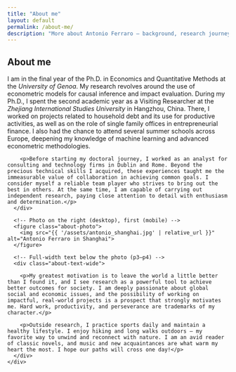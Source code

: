 ```yaml
---
title: "About me"
layout: default
permalink: /about-me/
description: "More about Antonio Ferraro — background, research journey, and motivation."
---
```

<section id="about-full">
  <h2>About me</h2>
  <div class="card">
    <div class="about-grid">
      <!-- Left text beside the photo (p1–p2) -->
      <div class="about-text">
        <p>I am in the final year of the Ph.D. in Economics and Quantitative Methods at the <em>University of Genoa</em>. My research revolves around the use of econometric models for causal inference and impact evaluation. During my Ph.D., I spent the second academic year as a Visiting Researcher at the <em>Zhejiang International Studies University</em> in Hangzhou, China. There, I worked on projects related to household debt and its use for productive activities, as well as on the role of single family offices in entrepreneurial finance. I also had the chance to attend several summer schools across Europe, deepening my knowledge of machine learning and advanced econometric methodologies.</p>

        <p>Before starting my doctoral journey, I worked as an analyst for consulting and technology firms in Dublin and Rome. Beyond the precious technical skills I acquired, these experiences taught me the immeasurable value of collaboration in achieving common goals. I consider myself a reliable team player who strives to bring out the best in others. At the same time, I am capable of carrying out independent research, paying close attention to detail with enthusiasm and determination.</p>
      </div>

      <!-- Photo on the right (desktop), first (mobile) -->
      <figure class="about-photo">
        <img src="{{ '/assets/antonio_shanghai.jpg' | relative_url }}" alt="Antonio Ferraro in Shanghai">
      </figure>

      <!-- Full-width text below the photo (p3–p4) -->
      <div class="about-text-wide">

        <p>My greatest motivation is to leave the world a little better than I found it, and I see research as a powerful tool to achieve better outcomes for society. I am deeply passionate about global social and economic issues, and the possibility of working on impactful, real-world projects is a prospect that strongly motivates me. Hard work, productivity, and perseverance are trademarks of my character.</p>

        <p>Outside research, I practice sports daily and maintain a healthy lifestyle. I enjoy hiking and long walks outdoors — my favorite way to unwind and reconnect with nature. I am an avid reader of classic novels, and music and new acquaintances are what warm my heart the most. I hope our paths will cross one day!</p>
      </div>
    </div>
  </div>
</section>





